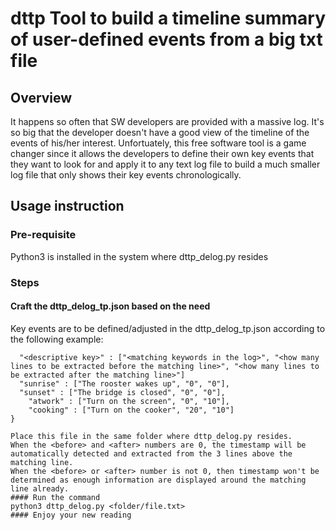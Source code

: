 # dttp Tool to build a timeline summary of user-defined events from a big txt file
## Overview
It happens so often that SW developers are provided with a massive log. It's so big that the developer doesn't have a good view of the timeline of the events of his/her interest.
Unfortuately, this free software tool is a game changer since it allows the developers to define their own key events that they want to look for and apply it to any text log file
to build a much smaller log file that only shows their key events chronologically.
## Usage instruction
### Pre-requisite
Python3 is installed in the system where dttp_delog.py resides
### Steps
#### Craft the dttp_delog_tp.json based on the need
Key events are to be defined/adjusted in the dttp_delog_tp.json according to the following example:
```{
  "<descriptive key>" : ["<matching keywords in the log>", "<how many lines to be extracted before the matching line>", "<how many lines to be extracted after the matching line>"]  
  "sunrise" : ["The rooster wakes up", "0", "0"],
  "sunset" : ["The bridge is closed", "0", "0"],
	"atwork" : ["Turn on the screen", "0", "10"],
	"cooking" : ["Turn on the cooker", "20", "10"]
}

Place this file in the same folder where dttp_delog.py resides.
When the <before> and <after> numbers are 0, the timestamp will be automatically detected and extracted from the 3 lines above the matching line.
When the <before> or <after> number is not 0, then timestamp won't be determined as enough information are displayed around the matching line already.
#### Run the command
python3 dttp_delog.py <folder/file.txt>
#### Enjoy your new reading
